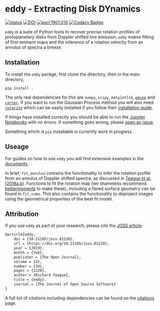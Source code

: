 # eddy - Extracting Disk DYnamics

[![status](http://joss.theoj.org/papers/2868c5ad4b6405eba1aaf1cd8ea53274/status.svg)](http://joss.theoj.org/papers/2868c5ad4b6405eba1aaf1cd8ea53274)
[![DOI](https://zenodo.org/badge/DOI/10.5281/zenodo.1440052.svg)](https://doi.org/10.5281/zenodo.1440052)
<a href="http://ascl.net/1901.010"><img src="https://img.shields.io/badge/ascl-1901.010-blue.svg?colorB=262255" alt="ascl:1901.010" /></a>
[![Codacy Badge](https://api.codacy.com/project/badge/Grade/fc14f5eca31c418388424d4ec38a604b)](https://www.codacy.com/app/richteague/eddy?utm_source=github.com&amp;utm_medium=referral&amp;utm_content=richteague/eddy&amp;utm_campaign=Badge_Grade)

`eddy` is a suite of Python tools to recover precise rotation profiles of protoplanetary disks from Doppler shifted line emission. `eddy` makes fitting of first moment maps and the inference of a rotation velocity from an annulus of spectra a breeze.

## Installation

To install the `eddy` packge, first clone the directory, then in the main directory,

```
pip install .
```

The only real dependencies for this are `numpy`, `scipy`, `matplotlib`, [`emcee`](https://github.com/dfm/emcee) and [`corner`](https://github.com/dfm/corner.py). If you want to run the Gaussian Process method you will also need [`celerite`](https://github.com/dfm/celerite) which can be easily installed if you follow their [installation guide](https://celerite.readthedocs.io/en/stable/python/install/).

If things have installed correctly you should be able to run the [Jupyter Notebooks](https://github.com/richteague/eddy/tree/master/docs) with no errors. If something goes wrong, please [open an issue](https://github.com/richteague/eddy/issues/new).

Something which is `pip` installable is currently work in progress.

## Useage

For guides on how to use `eddy` you will find extensive examples in the [documents](https://github.com/richteague/eddy/tree/master/docs).

In brief, `fit_annulus` contains the functionality to infer the rotation profile from an annulus of Doppler shifted spectra, as discussed in [Teague et al. (2018a,](https://ui.adsabs.harvard.edu/#abs/2018ApJ...860L..12T/abstract)[b)](https://ui.adsabs.harvard.edu/#abs/2018ApJ...868..113T/abstract). Functions to fit the rotation map (we shameless recommend [bettermoments](https://github.com/richteague/bettermoments) to make these), including a flared surface geometry can be found in `fit_cube`. This also contains the functionality to deproject images using the geometrical properties of the best fit model.

## Attribution

If you use `eddy` as part of your research, please cite the [JOSS article](http://joss.theoj.org/papers/10.21105/joss.01220):

```latex
@article{eddy,
    doi = {10.21105/joss.01220},
    url = {https://doi.org/10.21105/joss.01220},
    year = {2019},
    month = {feb},
    publisher = {The Open Journal},
    volume = {4},
    number = {34},
    pages = {1220},
    author = {Richard Teague},
    title = {eddy},
    journal = {The Journal of Open Source Software}
}
```

A full list of citations including dependencies can be found on the [citations](./docs/citations.md) page.
